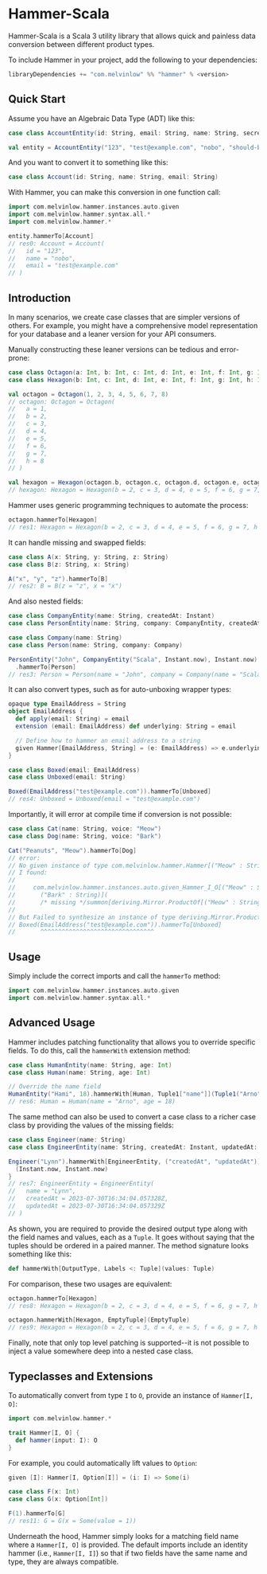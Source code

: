 # Hammer-Scala

Hammer-Scala is a Scala 3 utility library that allows quick and painless
data conversion between different product types.

To include Hammer in your project, add the following to your dependencies:

```scala
libraryDependencies += "com.melvinlow" %% "hammer" % <version>
```

## Quick Start


Assume you have an Algebraic Data Type (ADT) like this:

```scala
case class AccountEntity(id: String, email: String, name: String, secret: String, createdAt: Instant)

val entity = AccountEntity("123", "test@example.com", "nobo", "should-be-hashed", Instant.now)
```

And you want to convert it to something like this:

```scala
case class Account(id: String, name: String, email: String)
```

With Hammer, you can make this conversion in one function call:

```scala
import com.melvinlow.hammer.instances.auto.given
import com.melvinlow.hammer.syntax.all.*
import com.melvinlow.hammer.*

entity.hammerTo[Account]
// res0: Account = Account(
//   id = "123",
//   name = "nobo",
//   email = "test@example.com"
// )
```

## Introduction

In many scenarios, we create case classes that are simpler versions of others. For example, you might have a comprehensive model representation for your database and a leaner version for your API consumers.

Manually constructing these leaner versions can be tedious and error-prone:

```scala
case class Octagon(a: Int, b: Int, c: Int, d: Int, e: Int, f: Int, g: Int, h: Int)
case class Hexagon(b: Int, c: Int, d: Int, e: Int, f: Int, g: Int, h: Int)

val octagon = Octagon(1, 2, 3, 4, 5, 6, 7, 8)
// octagon: Octagon = Octagon(
//   a = 1,
//   b = 2,
//   c = 3,
//   d = 4,
//   e = 5,
//   f = 6,
//   g = 7,
//   h = 8
// )

val hexagon = Hexagon(octagon.b, octagon.c, octagon.d, octagon.e, octagon.f, octagon.g, octagon.h)
// hexagon: Hexagon = Hexagon(b = 2, c = 3, d = 4, e = 5, f = 6, g = 7, h = 8)
```

Hammer uses generic programming techniques to automate the process:

```scala
octagon.hammerTo[Hexagon]
// res1: Hexagon = Hexagon(b = 2, c = 3, d = 4, e = 5, f = 6, g = 7, h = 8)
```

It can handle missing and swapped fields:

```scala
case class A(x: String, y: String, z: String)
case class B(z: String, x: String)

A("x", "y", "z").hammerTo[B]
// res2: B = B(z = "z", x = "x")
```

And also nested fields:

```scala
case class CompanyEntity(name: String, createdAt: Instant)
case class PersonEntity(name: String, company: CompanyEntity, createdAt: Instant)

case class Company(name: String)
case class Person(name: String, company: Company)

PersonEntity("John", CompanyEntity("Scala", Instant.now), Instant.now)
  .hammerTo[Person]
// res3: Person = Person(name = "John", company = Company(name = "Scala"))
```

It can also convert types, such as for auto-unboxing wrapper types:

```scala
opaque type EmailAddress = String
object EmailAddress {
  def apply(email: String) = email
  extension (email: EmailAddress) def underlying: String = email

  // Define how to hammer an email address to a string
  given Hammer[EmailAddress, String] = (e: EmailAddress) => e.underlying
}

case class Boxed(email: EmailAddress)
case class Unboxed(email: String)

Boxed(EmailAddress("test@example.com")).hammerTo[Unboxed]
// res4: Unboxed = Unboxed(email = "test@example.com")
```

Importantly, it will error at compile time if conversion is not possible:

```scala
case class Cat(name: String, voice: "Meow")
case class Dog(name: String, voice: "Bark")

Cat("Peanuts", "Meow").hammerTo[Dog]
// error:
// No given instance of type com.melvinlow.hammer.Hammer[("Meow" : String), ("Bark" : String)] was found.
// I found:
// 
//     com.melvinlow.hammer.instances.auto.given_Hammer_I_O[("Meow" : String),
//       ("Bark" : String)](
//       /* missing */summon[deriving.Mirror.ProductOf[("Meow" : String)]], ???)
// 
// But Failed to synthesize an instance of type deriving.Mirror.ProductOf[("Meow" : String)]: class String is not a generic product because it is not a case class.
// Boxed(EmailAddress("test@example.com")).hammerTo[Unboxed]
//       ^^^^^^^^^^^^^^^^^^^^^^^^^^^^^^^^
```

## Usage

Simply include the correct imports and call the `hammerTo` method:

```scala
import com.melvinlow.hammer.instances.auto.given
import com.melvinlow.hammer.syntax.all.*
```

## Advanced Usage

Hammer includes patching functionality that allows you to override
specific fields. To do this, call the `hammerWith` extension method:

```scala
case class HumanEntity(name: String, age: Int)
case class Human(name: String, age: Int)

// Override the name field
HumanEntity("Hami", 18).hammerWith[Human, Tuple1["name"]](Tuple1("Arno"))
// res6: Human = Human(name = "Arno", age = 18)
```

The same method can also be used to convert a case class to a richer case class
by providing the values of the missing fields:

```scala
case class Engineer(name: String)
case class EngineerEntity(name: String, createdAt: Instant, updatedAt: Instant)

Engineer("Lynn").hammerWith[EngineerEntity, ("createdAt", "updatedAt")] {
  (Instant.now, Instant.now)
}
// res7: EngineerEntity = EngineerEntity(
//   name = "Lynn",
//   createdAt = 2023-07-30T16:34:04.057328Z,
//   updatedAt = 2023-07-30T16:34:04.057329Z
// )
```

As shown, you are required to provide the desired output type along with
the field names and values, each as a `Tuple`. It goes without saying
that the tuples should be ordered in a paired manner.
The method signature looks something like this:

```scala
def hammerWith[OutputType, Labels <: Tuple](values: Tuple)
```

For comparison, these two usages are equivalent:

```scala
octagon.hammerTo[Hexagon]
// res8: Hexagon = Hexagon(b = 2, c = 3, d = 4, e = 5, f = 6, g = 7, h = 8)

octagon.hammerWith[Hexagon, EmptyTuple](EmptyTuple)
// res9: Hexagon = Hexagon(b = 2, c = 3, d = 4, e = 5, f = 6, g = 7, h = 8)
```

Finally, note that only top level patching is supported--it is not possible
to inject a value somewhere deep into a nested case class.

## Typeclasses and Extensions

To automatically convert from type `I` to `O`, provide an instance of `Hammer[I, O]`:

```scala
import com.melvinlow.hammer.*

trait Hammer[I, O] {
  def hammer(input: I): O
}
```

For example, you could automatically lift values to `Option`:


```scala
given [I]: Hammer[I, Option[I]] = (i: I) => Some(i)

case class F(x: Int)
case class G(x: Option[Int])

F(1).hammerTo[G]
// res11: G = G(x = Some(value = 1))
```

Underneath the hood, Hammer simply looks for a matching field name
where a `Hammer[I, O]` is provided. The default imports include an
identity hammer (i.e., `Hammer[I, I]`) so that if two fields
have the same name and type, they are always compatible.
